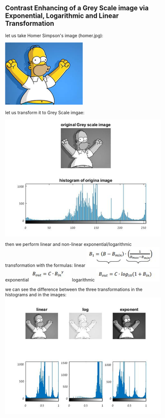 ## Contrast Enhancing of a Grey Scale image via Exponential, Logarithmic and Linear Transformation ##
let us take Homer Simpson's image (homer.jpg):


![picture alt](https://github.com/amitsason/Digital-Image-Processing/blob/master/Grey%20Scale%20Contrast%20Enhancement/homer.jpg)

let us transform it to Grey Scale imgae:

![picture alt](https://github.com/amitsason/Digital-Image-Processing/blob/master/Grey%20Scale%20Contrast%20Enhancement/originalHist.jpg)

 then we perform linear and non-linear exponential/logarithmic transformation with the formulas:
 linear           ![picture alt](https://github.com/amitsason/Digital-Image-Processing/blob/master/Linear%20Contrast%20Enhancement/linearFormula.JPG)  
 exponential      ![picture alt](https://github.com/amitsason/Digital-Image-Processing/blob/master/RGB%20Exponential%20Contrast%20Enhancement/formula.JPG) 
 logarithmic      ![picture alt](https://github.com/amitsason/Digital-Image-Processing/blob/master/RGB%20logarithmic%20contrast%20enhancement/formula.JPG) 
 
 we can see the difference between the three transformations in the histograms and in the images: 
![picture alt](https://github.com/amitsason/Digital-Image-Processing/blob/master/Grey%20Scale%20Contrast%20Enhancement/transformedHist.jpg)



